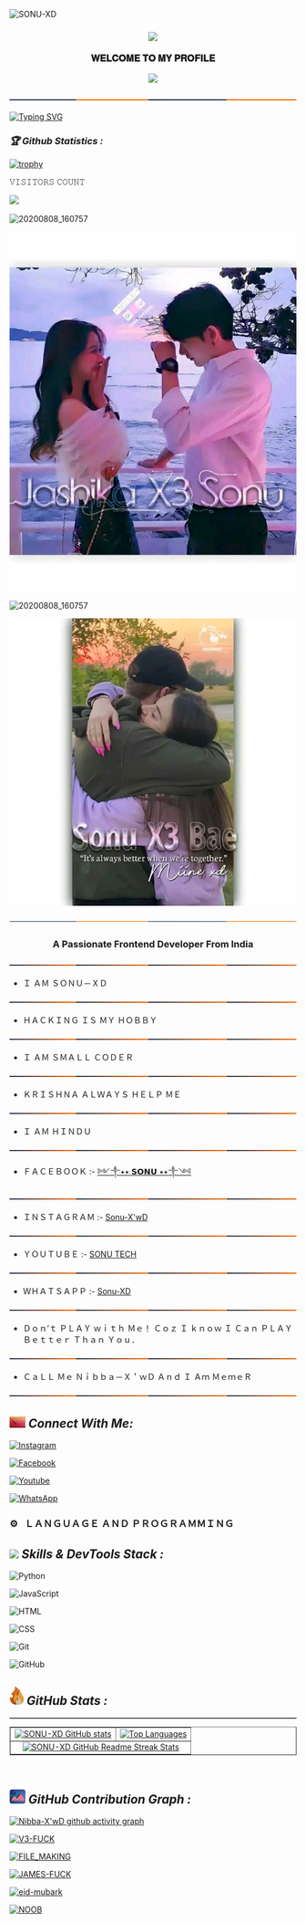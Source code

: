 

<p align="left"> <img src="https://komarev.com/ghpvc/?username=SONU-XD&label=Profile%20views&color=eb4d3d&style=flat-square" alt="SONU-XD" /> </p>

</i></b></h3>

<h3 align="center">

  <img src="https://emoji.discord.st/emojis/768b108d-274f-4f44-a634-8477b16efce7.gif" width="25">

  &nbsp;𝐖𝐄𝐋𝐂𝐎𝐌𝐄 𝐓𝐎 𝐌𝐘 𝐏𝐑𝐎𝐅𝐈𝐋𝐄&nbsp;

  <img src="https://emoji.discord.st/emojis/768b108d-274f-4f44-a634-8477b16efce7.gif" width="25">

</h3>

<img align="center" alt="line" src="https://github.com/DalpatRathore/dalpatrathore/blob/main/assets/images/line-1.svg">

[![Typing SVG](https://readme-typing-svg.herokuapp.com?color=%23F70B10&size=27&lines=𝐂𝐀𝐋𝐋+𝐌𝐄+𝐒𝐎𝐍𝐔-𝐗𝐃;+𝐀𝐍𝐃+𝐈+𝐀𝐌+𝐒𝐌𝐀𝐋𝐋+𝐇𝐀𝐂𝐊𝐄𝐑;𝐓𝐇𝐀𝐍𝐊+𝐘𝐎𝐔+𝐀𝐋𝐋;𝐅𝐎𝐑+𝐒𝐔𝐏𝐏𝐎𝐑𝐓𝐈𝐍𝐆+𝐌𝐄;𝐋𝐎𝐕𝐄+𝐘𝐎𝐔+𝐅𝐑𝐈𝐄𝐍𝐃𝐒)](https://git.io/typing-svg)

<h3><b><i>🏆 Github Statistics :</i></b></h3>

<a href="https://github.com/SONU-XD"><img title="trophy" src="https://github-profile-trophy.vercel.app/?username=SONU-XD&theme=monokai"></a>

</p>

<p align="center"> 

 𝚅𝙸𝚂𝙸𝚃𝙾𝚁𝚂 𝙲𝙾𝚄𝙽𝚃

 <img src="https://profile-counter.glitch.me/SONU-XD/count.svg" />

</p>

![20200808_160757](https://raw.githubusercontent.com/SONU-XD/NOOB/main/IMG_20220609_005556.jpg)

![20200808_160757](https://raw.githubusercontent.com/SONU-XD/NOOB/main/FB_IMG_16549678504578273.jpg)

![20200808_160757](https://raw.githubusercontent.com/SONU-XD/NOOB/main/106824690-8dd73a00-66ad-11eb-89e2-53e13ac6f594.gif)

![20200808_160757](https://raw.githubusercontent.com/SONU-XD/NOOB/main/FB_IMG_16581370584970130.jpg)

<img align="center" alt="line" src="https://github.com/DalpatRathore/dalpatrathore/blob/main/assets/images/line-1.svg">

<h3 align="center">A Passionate Frontend Developer From India</h3>

<img align="center" alt="line" src="https://github.com/DalpatRathore/dalpatrathore/blob/main/assets/images/line-2.svg">

- Ｉ ＡＭ ＳＯＮＵ－ＸＤ

<img align="center" alt="line" src="https://github.com/DalpatRathore/dalpatrathore/blob/main/assets/images/line-2.svg">

- ＨＡＣＫＩＮＧ ＩＳ ＭＹ ＨＯＢＢＹ 

<img align="center" alt="line" src="https://github.com/DalpatRathore/dalpatrathore/blob/main/assets/images/line-2.svg">

- Ｉ ＡＭ ＳＭＡＬＬ ＣＯＤＥＲ

<img align="center" alt="line" src="https://github.com/DalpatRathore/dalpatrathore/blob/main/assets/images/line-2.svg">

- ＫＲＩＳＨＮＡ ＡＬＷＡＹＳ ＨＥＬＰ ＭＥ

<img align="center" alt="line" src="https://github.com/DalpatRathore/dalpatrathore/blob/main/assets/images/line-2.svg">

- Ｉ ＡＭ ＨＩＮＤＵ

<img align="center" alt="line" src="https://github.com/DalpatRathore/dalpatrathore/blob/main/assets/images/line-2.svg">

- ＦＡＣＥＢＯＯＫ :- [༻༒٭٭ 𝗦𝗢𝗡𝗨 ٭٭༒༺](https://www.facebook.com/iimsonu1)

<img align="center" alt="line" src="https://github.com/DalpatRathore/dalpatrathore/blob/main/assets/images/line-2.svg">

- ＩＮＳＴＡＧＲＡＭ :- [Sonu-X'wD︎](https://www.instagram.com/badmash__673/)

<img align="center" alt="line" src="https://github.com/DalpatRathore/dalpatrathore/blob/main/assets/images/line-2.svg">

- ＹＯＵＴＵＢＥ :- [SONU TECH](https://youtube.com/channel/UCtRpTQkdoOShDPett68QhOQ)

<img align="center" alt="line" src="https://github.com/DalpatRathore/dalpatrathore/blob/main/assets/images/line-2.svg">

- ＷＨＡＴＳＡＰＰ :- [Sonu-XD](https://wa.me/+14375009817)

<img align="center" alt="line" src="https://github.com/DalpatRathore/dalpatrathore/blob/main/assets/images/line-2.svg">

- Ｄｏｎ’ｔ ＰＬＡＹ ｗｉｔｈ Ｍｅ！ Ｃｏｚ Ｉ ｋｎｏｗ Ｉ Ｃａｎ ＰＬＡＹ Ｂｅｔｔｅｒ Ｔｈａｎ Ｙｏｕ．

<img align="center" alt="line" src="https://github.com/DalpatRathore/dalpatrathore/blob/main/assets/images/line-2.svg">

- ＣａＬＬ Ｍｅ Ｎｉｂｂａ－Ｘ＇ｗＤ Ａｎｄ Ｉ Ａｍ ＭｅｍｅＲ

<img align="center" alt="line" src="https://github.com/DalpatRathore/dalpatrathore/blob/main/assets/images/line-2.svg">

<h2><img width="28" src="https://github.com/DalpatRathore/dalpatrathore/blob/main/assets/icons/icon-contact.png" /><i> Connect With Me:</i></h2>

[![Instagram](https://img.shields.io/badge/𝙸𝙽𝚂𝚃𝙰𝙶𝚁𝙰𝙼-red?style=for-the-badge&logo=instagram)](https://www.instagram.com/badmash__673/)

[![Facebook](https://img.shields.io/badge/𝙵𝚊𝚌𝚎𝚋𝚘𝚘𝚔-green?style=for-the-badge&logo=facebook)](https://www.facebook.com/iimsonu1)

[![Youtube](https://img.shields.io/badge/Youtube-red?style=for-the-badge&logo=Youtube)](https://youtube.com/channel/UCtRpTQkdoOShDPett68QhOQ)

[![WhatsApp](https://img.shields.io/badge/WhatsApp-green?style=for-the-badge&logo=WhatsApp)](https://wa.me/+14375009817)

### ⚙️ &nbsp; ＬＡＮＧＵＡＧＥ ＡＮＤ ＰＲＯＧＲＡＭＭＩＮＧ

<h2><img width="25" src="https://github.com/SONU-XD/SONU-XD/blob/main/assets/icons/icon-skills.png" /><i> Skills & DevTools Stack :</i></h2>

![Python](https://img.shields.io/badge/-Python-05122A?style=flat&logo=python)&nbsp;

![JavaScript](https://img.shields.io/badge/-JavaScript-05122A?style=flat&logo=javascript)&nbsp;

![HTML](https://img.shields.io/badge/-HTML-05122A?style=flat&logo=HTML5)&nbsp;

![CSS](https://img.shields.io/badge/-CSS-05122A?style=flat&logo=CSS3&logoColor=1572B6)&nbsp;

![Git](https://img.shields.io/badge/-Git-05122A?style=flat&logo=git)&nbsp;

![GitHub](https://img.shields.io/badge/-GitHub-05122A?style=flat&logo=github)&nbsp;

<h2> <img width="25" src="https://github.com/DalpatRathore/dalpatrathore/blob/main/assets/icons/icon-stats.png" /><i> GitHub Stats :</i></h2>

<table border="1">

  <table border="1">
  <tr>
    <td valign="top"><a href="https://github.com/SONU-XD/github-readme-stats"> <img src="https://github-readme-stats.vercel.app/api?username=SONU-XD&count_private=true&show_icons=true&icon_color=FFA500&title_color=f4791f&bg_color=0,03071e,0F2027,03071e&text_color=abcdef&border_radius=10" alt ="SONU-XD GitHub stats"/></td> </a>
    <td valign="top"> <a href="https://github.com/SONU-XD/github-readme-stats"> <img src="https://github-readme-stats.vercel.app/api/top-langs/?username=SONU-XD&layout=compact&langs_count=10" alt ="Top Languages"/></td>
    </a>
  </tr>
   <tr>
    <td colspan="2" align="center"> <a href="https://git.io/streak-stats"> <img src="http://github-readme-streak-stats.herokuapp.com?user=SONU-XD&hide_border=true&background=f6f8fa&stroke=001427&ring=e36414&fire=e36414&currStreakNum=03045e&sideNums=03045e&currStreakLabel=03045e&sideLabels=240046&dates=fb5607&date_format=j%20M%5B%20Y%5D" alt ="SONU-XD GitHub Readme Streak Stats"/> </a>  </td> 
    
  </tr>
</table>
<br>

<h2><img width="28" src="https://github.com/DalpatRathore/dalpatrathore/blob/main/assets/icons/icon-graph.png" /><i> GitHub Contribution Graph :</i></h2>

[![Nibba-X'wD github activity graph](https://my-activity-graph-instance.herokuapp.com/graph?username=SONU-XD&theme=react-dark&area=true&hide_border=true)](https://github.com/SONU-XD/github-readme-activity-graph)

<a href="https://github.com/SONU-XD/V3-FUCK.git"><img title="V3-FUCK" src="https://github-readme-stats.vercel.app/api/pin/?username=SONU-XD&repo=V3-FUCK&theme=gotham"></a>

<a href="https://github.com/SONU-XD/FILE_MAKING.git"><img title="FILE_MAKING" src="https://github-readme-stats.vercel.app/api/pin/?username=SONU-XD&repo=FILE_MAKING&theme=gotham"></a>

<a href="https://github.com/SONU-XD/JAMES-FUCK.git"><img title="JAMES-FUCK" src="https://github-readme-stats.vercel.app/api/pin/?username=SONU-XD&repo=JAMES-FUCK&theme=gotham"></a>

<a href="https://github.com/SONU-XD/eid-mubark.git"><img title="eid-mubark" src="https://github-readme-stats.vercel.app/api/pin/?username=SONU-XD&repo=eid-mubark&theme=gotham"></a>

<a href="https://github.com/SONU-XD/NOOB.git"><img title="NOOB" src="https://github-readme-stats.vercel.app/api/pin/?username=SONU-XD&repo=NOOB&theme=gotham"></a>














